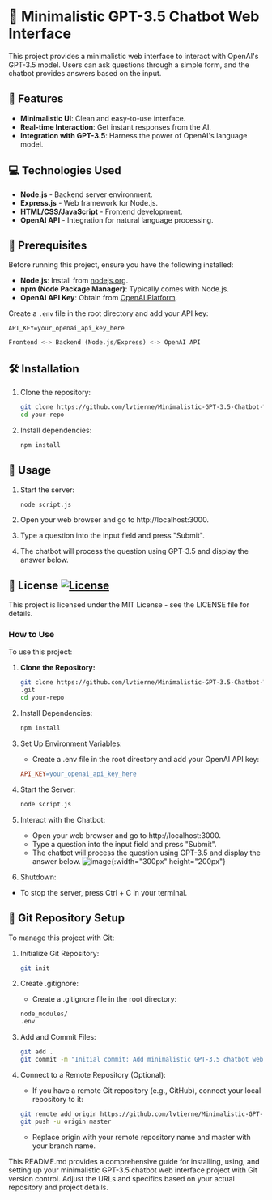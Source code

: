# 🤖 Minimalistic GPT-3.5 Chatbot Web Interface

This project provides a minimalistic web interface to interact with OpenAI's GPT-3.5 model. Users can ask questions through a simple form, and the chatbot provides answers based on the input.

## 🚀 Features

- **Minimalistic UI**: Clean and easy-to-use interface.
- **Real-time Interaction**: Get instant responses from the AI.
- **Integration with GPT-3.5**: Harness the power of OpenAI's language model.

## 💻 Technologies Used

- **Node.js** - Backend server environment.
- **Express.js** - Web framework for Node.js.
- **HTML/CSS/JavaScript** - Frontend development.
- **OpenAI API** - Integration for natural language processing.

## 🔧 Prerequisites

Before running this project, ensure you have the following installed:

- **Node.js**: Install from [nodejs.org](https://nodejs.org/).
- **npm (Node Package Manager)**: Typically comes with Node.js.
- **OpenAI API Key**: Obtain from [OpenAI Platform](https://platform.openai.com/).

Create a `.env` file in the root directory and add your API key:

```plaintext
API_KEY=your_openai_api_key_here
```


   ```rust
   Frontend <-> Backend (Node.js/Express) <-> OpenAI API
   ```
## 🛠️ Installation

1. Clone the repository:
   
   ```bash
   git clone https://github.com/lvtierne/Minimalistic-GPT-3.5-Chatbot-Web-Interface.git
   cd your-repo
   ```
   
3. Install dependencies:

   ```bash
   npm install
   ```
   
## 🚀 Usage
1. Start the server:

   ```bash
   node script.js
   ```
   
2. Open your web browser and go to http://localhost:3000. 
3. Type a question into the input field and press "Submit".
4. The chatbot will process the question using GPT-3.5 and display the answer below.

## 📝 License [![License](https://img.shields.io/github/license/lvtierne/Minimalistic-GPT-3.5-Chatbot-Web-Interface)](https://github.com/lvtierne/Minimalistic-GPT-3.5-Chatbot-Web-Interface/blob/main/LICENSE)

This project is licensed under the MIT License - see the LICENSE file for details.

### How to Use

To use this project:
1. **Clone the Repository:**
   
   ```bash
   git clone https://github.com/lvtierne/Minimalistic-GPT-3.5-Chatbot-Web-Interface.git
   .git
   cd your-repo
   ```
   
3. Install Dependencies:
   
   ```bash
   npm install
   ```
   
5. Set Up Environment Variables:
   - Create a .env file in the root directory and add your OpenAI API key:
  
   ```makefile
   API_KEY=your_openai_api_key_here
   ```
   
4. Start the Server:
   
   ```bash
   node script.js
   ```
   
5. Interact with the Chatbot:
   - Open your web browser and go to http://localhost:3000.
   - Type a question into the input field and press "Submit".
   - The chatbot will process the question using GPT-3.5 and display the answer below.
  ![image](https://github.com/lvtierne/Minimalistic-GPT-3.5-Chatbot-Web-Interface/assets/136281319/0eee296d-1fb8-419d-bfb2-9f511238fc3b){:width="300px" height="200px"}

6. Shutdown:
- To stop the server, press Ctrl + C in your terminal.

## 📂 Git Repository Setup
To manage this project with Git:

1. Initialize Git Repository:
   
   ```bash
   git init
   ```

2. Create .gitignore:
   - Create a .gitignore file in the root directory:
   
   ```bash
   node_modules/
   .env
   ```
   
3. Add and Commit Files:
   
   ```bash
   git add .
   git commit -m "Initial commit: Add minimalistic GPT-3.5 chatbot web interface"
   ```
   
4. Connect to a Remote Repository (Optional):
   - If you have a remote Git repository (e.g., GitHub), connect your local repository to it:

   ```bash
   git remote add origin https://github.com/lvtierne/Minimalistic-GPT-3.5-Chatbot-Web-Interface.git
   git push -u origin master
   ```

   - Replace origin with your remote repository name and master with your branch name.

This README.md provides a comprehensive guide for installing, using, and setting up your minimalistic GPT-3.5 chatbot web interface project with Git version control. Adjust the URLs and specifics based on your actual repository and project details.





   
